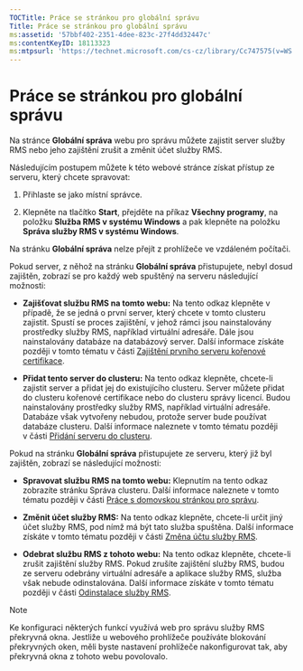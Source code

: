 ```yaml
---
TOCTitle: Práce se stránkou pro globální správu
Title: Práce se stránkou pro globální správu
ms:assetid: '57bbf402-2351-4dee-823c-27f4dd32447c'
ms:contentKeyID: 18113323
ms:mtpsurl: 'https://technet.microsoft.com/cs-cz/library/Cc747575(v=WS.10)'
---
```


Práce se stránkou pro globální správu
=====================================

Na stránce **Globální správa** webu pro správu můžete zajistit server služby RMS nebo jeho zajištění zrušit a změnit účet služby RMS.

Následujícím postupem můžete k této webové stránce získat přístup ze serveru, který chcete spravovat:

1.  Přihlaste se jako místní správce.

2.  Klepněte na tlačítko **Start**, přejděte na příkaz **Všechny programy**, na položku **Služba RMS v systému Windows** a pak klepněte na položku **Správa služby RMS v systému Windows**.

Na stránku **Globální správa** nelze přejít z prohlížeče ve vzdáleném počítači.

Pokud server, z něhož na stránku **Globální správa** přistupujete, nebyl dosud zajištěn, zobrazí se pro každý web spuštěný na serveru následující možnosti:

-   **Zajišťovat službu RMS na tomto webu:** Na tento odkaz klepněte v případě, že se jedná o první server, který chcete v tomto clusteru zajistit. Spustí se proces zajištění, v jehož rámci jsou nainstalovány prostředky služby RMS, například virtuální adresáře. Dále jsou nainstalovány databáze na databázový server. Další informace získáte později v tomto tématu v části [Zajištění prvního serveru kořenové certifikace](https://technet.microsoft.com/debc42f3-74ff-4c99-b7a4-4921fccdabc2).

-   **Přidat tento server do clusteru:** Na tento odkaz klepněte, chcete-li zajistit server a přidat jej do existujícího clusteru. Server můžete přidat do clusteru kořenové certifikace nebo do clusteru správy licencí. Budou nainstalovány prostředky služby RMS, například virtuální adresáře. Databáze však vytvořeny nebudou, protože server bude používat databáze clusteru. Další informace naleznete v tomto tématu později v části [Přidání serveru do clusteru](https://technet.microsoft.com/db635238-5528-4bec-9cc6-8244e2b3d733).

Pokud na stránku **Globální správa** přistupujete ze serveru, který již byl zajištěn, zobrazí se následující možnosti:

-   **Spravovat službu RMS na tomto webu:** Klepnutím na tento odkaz zobrazíte stránku Správa clusteru. Další informace naleznete v tomto tématu později v části [Práce s domovskou stránkou pro správu](https://technet.microsoft.com/6c155977-bd0e-47d6-ac65-1746cddb505e).

-   **Změnit účet služby RMS:** Na tento odkaz klepněte, chcete-li určit jiný účet služby RMS, pod nímž má být tato služba spuštěna. Další informace získáte v tomto tématu později v části [Změna účtu služby RMS](https://technet.microsoft.com/f257d66d-b823-41e4-bcb7-7c90eb295238).

-   **Odebrat službu RMS z tohoto webu:** Na tento odkaz klepněte, chcete-li zrušit zajištění služby RMS. Pokud zrušíte zajištění služby RMS, budou ze serveru odebrány virtuální adresáře a aplikace služby RMS, služba však nebude odinstalována. Další informace získáte v tomto tématu později v části [Odinstalace služby RMS](https://technet.microsoft.com/885e3b4f-ea32-466f-9f7f-d8440b0f7c28).

> [!NOTE]
> Ke konfiguraci některých funkcí využívá web pro správu služby RMS překryvná okna. Jestliže u webového prohlížeče používáte blokování překryvných oken, měli byste nastavení prohlížeče nakonfigurovat tak, aby překryvná okna z tohoto webu povolovalo. 
